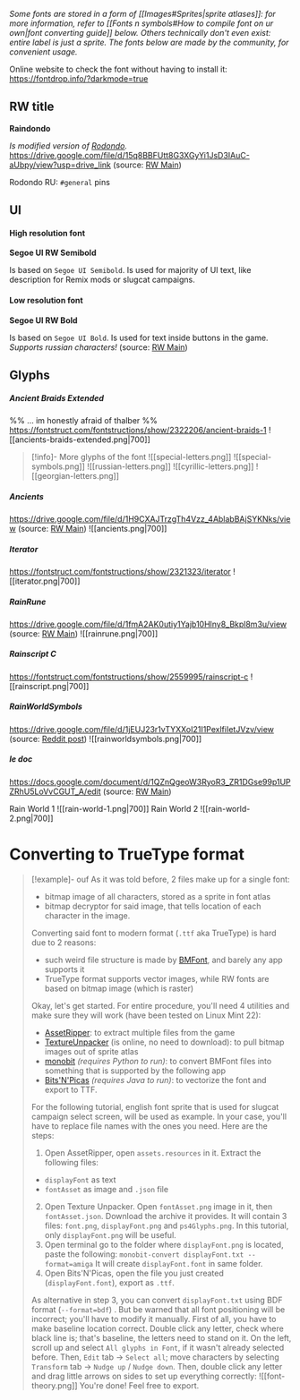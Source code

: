 *Some fonts are stored in a form of [[Images#Sprites|sprite atlases]]: for more information, refer to [[Fonts n symbols#How to compile font on ur own|font converting guide]] below.*
*Others technically don't even exist: entire label is just a sprite.*
*The fonts below are made by the community, for convenient usage.*

Online website to check the font without having to install it:
https://fontdrop.info/?darkmode=true

## RW title
**Raindondo**

*Is modified version of [Rodondo](https://www.dafont.com/rodondo.font).*
https://drive.google.com/file/d/15q8BBFUtt8G3XGyYi1JsD3IAuC-aUbpy/view?usp=drive_link
(source: [RW Main](https://discord.com/channels/291184728944410624/838185248981385256/1166479012193906718))

Rodondo RU: `#general` pins
## UI
#### High resolution font
**Segoe UI RW Semibold**

Is based on `Segoe UI Semibold`.
Is used for majority of UI text, like description for Remix mods or slugcat campaigns.
#### Low resolution font
**Segoe UI RW Bold**

Is based on `Segoe UI Bold`.
Is used for text inside buttons in the game.
*Supports russian characters!*
(source: [RW Main](https://discord.com/channels/291184728944410624/481900360324218880/1094033795524612147))
## Glyphs

##### Ancient Braids Extended
%% ... im honestly afraid of thalber %%
https://fontstruct.com/fontstructions/show/2322206/ancient-braids-1
![[ancients-braids-extended.png|700]]

> [!info]- More glyphs of the font
> ![[special-letters.png]]
> ![[special-symbols.png]]
> ![[russian-letters.png]]
> ![[cyrillic-letters.png]]
> ![[georgian-letters.png]]

##### Ancients
https://drive.google.com/file/d/1H9CXAJTrzgTh4Vzz_4AblabBAjSYKNks/view
(source: [RW Main](https://discord.com/channels/291184728944410624/305139167300550666/1064335603128356904))
![[ancients.png|700]]


##### Iterator
https://fontstruct.com/fontstructions/show/2321323/iterator
![[iterator.png|700]]
##### RainRune
https://drive.google.com/file/d/1fmA2AK0utiy1Yajb10Hlny8_Bkpl8m3u/view
(source: [RW Main](https://discord.com/channels/291184728944410624/481900360324218880/540335659890769931))
![[rainrune.png|700]]
##### Rainscript C
https://fontstruct.com/fontstructions/show/2559995/rainscript-c
![[rainscript.png|700]]
##### RainWorldSymbols
https://drive.google.com/file/d/1jEUJ23r1vTYXXoI21I1PexlfiIetJVzv/view
(source: [Reddit post](https://www.reddit.com/r/rainworld/comments/1bei8sy/i_created_a_fully_functional_typeface_for_every/))
![[rainworldsymbols.png|700]]
##### le doc
https://docs.google.com/document/d/1QZnQgeoW3RyoR3_ZR1DGse99p1UPZRhU5LoVvCGUT_A/edit
(source: [RW Main](https://discord.com/channels/291184728944410624/296133304632213504/822957346711928922))

Rain World 1
![[rain-world-1.png|700]]
Rain World 2
![[rain-world-2.png|700]]

# Converting to TrueType format

> [!example]- ouf
> As it was told before, 2 files make up for a single font:
> - bitmap image of all characters, stored as a sprite in font atlas
> - bitmap decryptor for said image, that tells location of each character in the image.
>
> Converting said font to modern format (`.ttf` aka TrueType) is hard due to 2 reasons:
> - such weird file structure is made by [BMFont](https://www.angelcode.com/products/bmfont/), and barely any app supports it
> - TrueType format supports vector images, while RW fonts are based on bitmap image (which is raster)
>
> Okay, let's get started.
> For entire procedure, you'll need 4 utilities and make sure they will work (have been tested on Linux Mint 22):
> - [AssetRipper](https://assetripper.github.io/AssetRipper/articles/Downloads.html): to extract multiple files from the game
> - [TextureUnpacker](https://tu.enea.sk/  ) (is online, no need to download): to pull bitmap images out of sprite atlas
> - [monobit](https://github.com/robhagemans/monobit) *(requires Python to run)*: to convert BMFont files into something that is supported by the following app
> - [Bits'N'Picas](https://github.com/kreativekorp/bitsnpicas) *(requires Java to run)*: to vectorize the font and export to TTF.
>
> For the following tutorial, english font sprite that is used for slugcat campaign select screen, will be used as example. In your case, you'll have to replace file names with the ones you need.
> Here are the steps:
> 1. Open AssetRipper, open `assets.resources` in it.
> Extract the following files:
> - `displayFont` as text
> - `fontAsset` as image and `.json` file
>
> 2. Open Texture Unpacker. Open `fontAsset.png` image in it, then `fontAsset.json`. Download the archive it provides.
> It will contain 3 files: `font.png`, `displayFont.png` and `ps4Glyphs.png`. In this tutorial, only `displayFont.png` will be useful.
> 3. Open terminal go to the folder where `displayFont.png` is located, paste the following:
> `monobit-convert displayFont.txt --format=amiga`
> It will create `displayFont.font` in same folder.
> 4. Open Bits'N'Picas, open the file you just created (`displayFont.font`), export as  `.ttf`.
>
> As alternative in step 3, you can convert `displayFont.txt` using BDF format (`--format=bdf`) .
> But be warned that all font positioning will be incorrect; you'll have to modify it manually.
> First of all, you have to make baseline location correct.
> Double click any letter, check where black line is; that's baseline, the letters need to stand on it.
> On the left, scroll up and select `All glyphs in Font`, if it wasn't already selected before. Then, `Edit` tab -> `Select all`; move characters by selecting `Transform` tab -> `Nudge up` / `Nudge down`.
> Then, double click any letter and drag little arrows on sides to set up everything correctly:
> ![[font-theory.png]]
> You're done! Feel free to export.